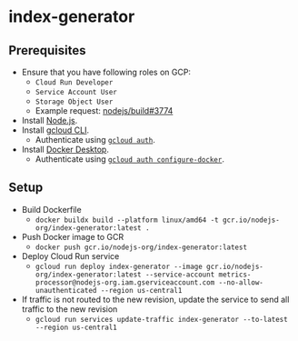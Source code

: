 # index-generator

## Prerequisites

- Ensure that you have following roles on GCP:
  - `Cloud Run Developer`
  - `Service Account User`
  - `Storage Object User`
  - Example request: [nodejs/build#3774][cloud-run-roles-request]
- Install [Node.js][install-nodejs].
- Install [gcloud CLI][install-gcloud-cli].
  - Authenticate using [`gcloud auth`][gcloud-auth].
- Install [Docker Desktop][install-docker-desktop].
  - Authenticate using [`gcloud auth configure-docker`][gcloud-auth-docker].

## Setup

- Build Dockerfile
  - `docker buildx build --platform linux/amd64 -t gcr.io/nodejs-org/index-generator:latest .`
- Push Docker image to GCR
  - `docker push gcr.io/nodejs-org/index-generator:latest`
- Deploy Cloud Run service
  - `gcloud run deploy index-generator --image gcr.io/nodejs-org/index-generator:latest --service-account metrics-processor@nodejs-org.iam.gserviceaccount.com --no-allow-unauthenticated --region us-central1`
- If traffic is not routed to the new revision, update the service to send all traffic to the new revision
  - `gcloud run services update-traffic index-generator --to-latest --region us-central1`

[cloud-run-roles-request]: https://github.com/nodejs/build/issues/3774
[gcloud-auth]: https://cloud.google.com/sdk/gcloud/reference/auth
[gcloud-auth-docker]: https://cloud.google.com/sdk/gcloud/reference/auth/configure-docker
[install-docker-desktop]: https://www.docker.com/products/docker-desktop
[install-gcloud-cli]: https://cloud.google.com/sdk/docs/install
[install-nodejs]: https://nodejs.org/en/learn/getting-started/how-to-install-nodejs
